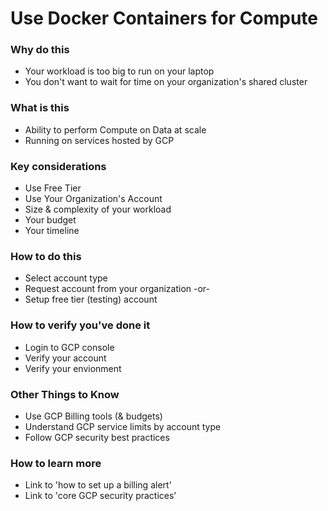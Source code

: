 
# Use Docker Containers for Compute



### Why do this
 - Your workload is too big to run on your laptop
 - You don't want to wait for time on your organization's shared cluster


### What is this
 - Ability to perform Compute on Data at scale 
 - Running on services hosted by GCP


### Key considerations
 - Use Free Tier
 - Use Your Organization's Account
 - Size & complexity of your workload 
 - Your budget
 - Your timeline

### How to do this
 - Select account type
 - Request account from your organization -or-
 - Setup free tier (testing) account

### How to verify you've done it
 - Login to GCP console
 - Verify your account
 - Verify your envionment

### Other Things to Know
 - Use GCP Billing tools (& budgets)
 - Understand GCP service limits by account type
 - Follow GCP security best practices

### How to learn more
 - Link to 'how to set up a billing alert'
 - Link to 'core GCP security practices'